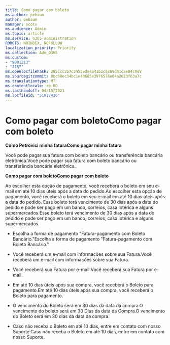 ```yaml
---
title: Como pagar com boleto
ms.author: pebaum
author: pebaum
manager: scotv
ms.audience: Admin
ms.topic: article
ms.service: o365-administration
ROBOTS: NOINDEX, NOFOLLOW
localization_priority: Priority
ms.collection: Adm_O365
ms.custom:
- "9001213"
- "3187"
ms.openlocfilehash: 285ccc257c2453eda4a41b2c8c69d81cae04c0d8
ms.sourcegitcommit: 8bc60ec34bc1e40685e3976576e04a2623f63a7c
ms.translationtype: MT
ms.contentlocale: ro-RO
ms.lasthandoff: 04/15/2021
ms.locfileid: "51817436"
---
```

# <a name="como-pagar-com-boleto"></a><span data-ttu-id="e5326-102">Como pagar com boleto</span><span class="sxs-lookup"><span data-stu-id="e5326-102">Como pagar com boleto</span></span>

<span data-ttu-id="e5326-103">**Como Petrovici minha fatura**</span><span class="sxs-lookup"><span data-stu-id="e5326-103">**Como pagar minha fatura**</span></span>

<span data-ttu-id="e5326-104">Você pode pagar sua fatura com boleto bancário ou transferência bancária eletrônica.</span><span class="sxs-lookup"><span data-stu-id="e5326-104">Você pode pagar sua fatura com boleto bancário ou transferência bancária eletrônica.</span></span>

<span data-ttu-id="e5326-105">**Como pagar com  boleto**</span><span class="sxs-lookup"><span data-stu-id="e5326-105">**Como pagar com  boleto**</span></span>

<span data-ttu-id="e5326-106">Ao escolher  esta opção de pagamento, você receberá o boleto em seu e-mail em até 10 dias úteis após a data do pedido.</span><span class="sxs-lookup"><span data-stu-id="e5326-106">Ao escolher  esta opção de pagamento, você receberá o boleto em seu e-mail em até 10 dias úteis após a data do pedido.</span></span> <span data-ttu-id="e5326-107">Esse boleto terá vencimento de 30 dias após a data do pedido e pode ser pago em um banco, correios, casa lotérica e alguns supermercados.</span><span class="sxs-lookup"><span data-stu-id="e5326-107">Esse boleto terá vencimento de 30 dias após a data do pedido e pode ser pago em um banco, correios, casa lotérica e alguns supermercados.</span></span>

- <span data-ttu-id="e5326-108">Escolha a forma de pagamento "Fatura-pagamento com Boleto Bancário."</span><span class="sxs-lookup"><span data-stu-id="e5326-108">Escolha a forma de pagamento "Fatura-pagamento com Boleto Bancário."</span></span>

- <span data-ttu-id="e5326-109">Você receberá um e-mail com informacões sobre sua Fatura.</span><span class="sxs-lookup"><span data-stu-id="e5326-109">Você receberá um e-mail com informacões sobre sua Fatura.</span></span>

- <span data-ttu-id="e5326-110">Você receberá sua Fatura por e-mail.</span><span class="sxs-lookup"><span data-stu-id="e5326-110">Você receberá sua Fatura por e-mail.</span></span>

- <span data-ttu-id="e5326-111">Em até 10 dias úteis após sua compra, você receberá o Boleto para pagamento.</span><span class="sxs-lookup"><span data-stu-id="e5326-111">Em até 10 dias úteis após sua compra, você receberá o Boleto para pagamento.</span></span>

- <span data-ttu-id="e5326-112">O vencimento do Boleto será em 30 dias da data da compra.O vencimento do boleto será em 30 Dias da data da Compra.</span><span class="sxs-lookup"><span data-stu-id="e5326-112">O vencimento do Boleto será em 30 dias da data da compra.</span></span>

- <span data-ttu-id="e5326-113">Caso não receba o Boleto em até 10 dias, entre em contato com nosso Suporte.</span><span class="sxs-lookup"><span data-stu-id="e5326-113">Caso não receba o Boleto em até 10 dias, entre em contato com nosso Suporte.</span></span>

